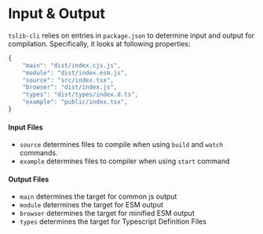 # Input & Output

`tslib-cli` relies on entries in `package.json` to determine input and output for compilation. Specifically, it looks at following properties:

```javascript
{
    "main": "dist/index.cjs.js",
	"module": "dist/index.esm.js",
	"source": "src/index.tsx",
	"browser": "dist/index.js",
	"types": "dist/types/index.d.ts",
	"example": "public/index.tsx",
}
```

#### Input Files

* `source` determines files to compile when using `build` and `watch` commands.
* `example` determines files to compiler when using `start` command

#### Output Files

* `main` determines the target for common js output
* `module` determines the target for ESM output
* `browser` determines the target for minified ESM output
* `types` determines the target for Typescript Definition Files



